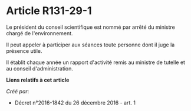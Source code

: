 # Article R131-29-1

Le président du conseil scientifique est nommé par arrêté du ministre chargé de l'environnement.

Il peut appeler à participer aux séances toute personne dont il juge la présence utile.

Il établit chaque année un rapport d'activité remis au ministre de tutelle et au conseil d'administration.

**Liens relatifs à cet article**

_Créé par_:

  - Décret n°2016-1842 du 26 décembre 2016 - art. 1
